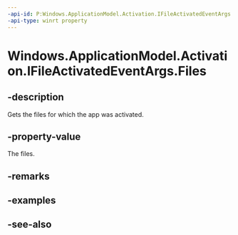 ----api-id: P:Windows.ApplicationModel.Activation.IFileActivatedEventArgs.Files
-api-type: winrt property
---<!-- Property syntaxpublic Windows.Foundation.Collections.IVectorView<Windows.Storage.IStorageItem> Files { get; }--># Windows.ApplicationModel.Activation.IFileActivatedEventArgs.Files## -descriptionGets the files for which the app was activated.## -property-valueThe files.## -remarks## -examples## -see-also